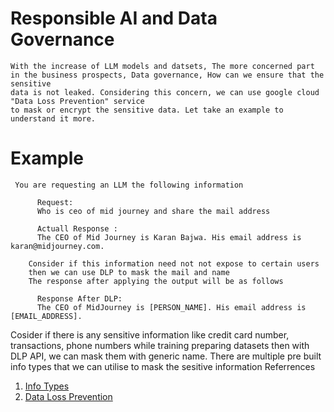 # Responsible AI and Data Governance

    With the increase of LLM models and datsets, The more concerned part 
    in the business prospects, Data governance, How can we ensure that the sensitive 
    data is not leaked. Considering this concern, we can use google cloud "Data Loss Prevention" service 
    to mask or encrypt the sensitive data. Let take an example to understand it more.

# Example

     You are requesting an LLM the following information 
    
          Request:
          Who is ceo of mid journey and share the mail address
  
          Actuall Response : 
          The CEO of Mid Journey is Karan Bajwa. His email address is karan@midjourney.com.
   
        Consider if this information need not not expose to certain users 
        then we can use DLP to mask the mail and name
        The response after applying the output will be as follows
        
          Response After DLP: 
          The CEO of MidJourney is [PERSON_NAME]. His email address is [EMAIL_ADDRESS].

  Cosider if there is any sensitive information like credit card number, transactions, phone numbers
  while training preparing datasets then with DLP API, we can mask them with generic name.
  There are multiple pre built info types that we can utilise to mask the sesitive information
  Referrences
  1. [Info Types](https://cloud.google.com/dlp/docs/infotypes-reference)
  2. [Data Loss Prevention](https://cloud.google.com/dlp/docs/)
  
